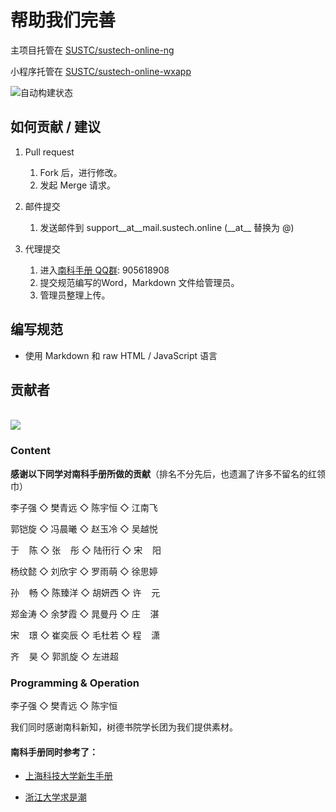 # 帮助我们完善

主项目托管在 [SUSTC/sustech-online-ng](https://github.com/sustc/sustech-online-ng)

小程序托管在 [SUSTC/sustech-online-wxapp](https://github.com/SUSTC/sustech-online-wxapp)

![自动构建状态](https://github.com/SUSTC/sustech-online-ng/workflows/Build%20and%20Deploy/badge.svg)

## 如何贡献 / 建议

1. Pull request
    1. Fork 后，进行修改。
    2. 发起 Merge 请求。

2. 邮件提交
    1. 发送邮件到 support__at__mail.sustech.online (\_\_at\_\_ 替换为 @)

3. 代理提交
    1. 进入[南科手册 QQ群](https://jq.qq.com/?_wv=1027&k=5D8EgDF): 905618908
    2. 提交规范编写的Word，Markdown 文件给管理员。
    3. 管理员整理上传。

## 编写规范

* 使用 Markdown 和 raw HTML / JavaScript 语言

## 贡献者

<a href="https://github.com/sustc/sustech-online-ng/graphs/contributors">
  <br><img src="https://contributors-img.web.app/image?repo=sustc/sustech-online-ng" />
</a>

### Content

**感谢以下同学对南科手册所做的贡献**（排名不分先后，也遗漏了许多不留名的红领巾）

李子强 ◇ 樊青远 ◇ 陈宇恒 ◇ 江南飞

郭铠旋 ◇ 冯晨曦 ◇ 赵玉冷 ◇ 吴越悦

于&nbsp;&nbsp;&nbsp;&nbsp;陈 ◇ 张&nbsp;&nbsp;&nbsp;&nbsp;彤 ◇ 陆衎行 ◇ 宋&nbsp;&nbsp;&nbsp;&nbsp;阳

杨纹懿 ◇ 刘欣宇 ◇ 罗雨萌 ◇ 徐思婷

孙&nbsp;&nbsp;&nbsp;&nbsp;畅 ◇ 陈臻洋 ◇ 胡妍西 ◇ 许&nbsp;&nbsp;&nbsp;&nbsp;元

郑金涛 ◇ 余梦霞 ◇ 晁曼丹 ◇ 庄&nbsp;&nbsp;&nbsp;&nbsp;湛

宋&nbsp;&nbsp;&nbsp;&nbsp;璟 ◇ 崔奕辰 ◇ 毛杜若 ◇ 程&nbsp;&nbsp;&nbsp;&nbsp;潇

齐&nbsp;&nbsp;&nbsp;&nbsp;昊 ◇ 郭凯旋 ◇ 左进超

### Programming & Operation

李子强 ◇ 樊青远 ◇ 陈宇恒

我们同时感谢南科新知，树德书院学长团为我们提供素材。

#### 南科手册同时参考了：

- [上海科技大学新生手册](https://fresh.geekpie.club/)

- [浙江大学求是潮](http://www.qsc.zju.edu.cn/freshman/)
